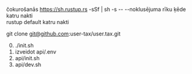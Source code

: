 čokurošanās https://sh.rustup.rs -sSf | sh -s -- --noklusējuma rīku ķēde katru nakti<br>rustup default katru nakti

git clone git@github.com:user-tax/user.tax.git

0. ./init.sh
1. izveidot api/.env
2. api/init.sh
3. api/dev.sh